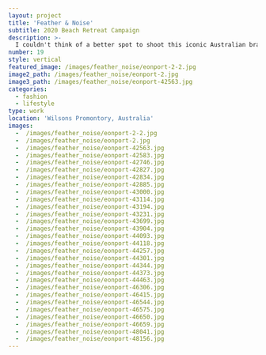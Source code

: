 ```yaml
---
layout: project
title: 'Feather & Noise'
subtitle: 2020 Beach Retreat Campaign
description: >-
  I couldn't think of a better spot to shoot this iconic Australian brand than at at Wilson's Promontory, one of my favourite places in all of Australia where I have been camping every year since I was a kid.
number: 19
style: vertical
featured_image: /images/feather_noise/eonport-2-2.jpg
image2_path: /images/feather_noise/eonport-2.jpg
image3_path: /images/feather_noise/eonport-42563.jpg
categories:
  - fashion
  - lifestyle
type: work
location: 'Wilsons Promontory, Australia'
images:
  -  /images/feather_noise/eonport-2-2.jpg
  -  /images/feather_noise/eonport-2.jpg
  -  /images/feather_noise/eonport-42563.jpg
  -  /images/feather_noise/eonport-42583.jpg
  -  /images/feather_noise/eonport-42746.jpg
  -  /images/feather_noise/eonport-42827.jpg
  -  /images/feather_noise/eonport-42834.jpg
  -  /images/feather_noise/eonport-42885.jpg
  -  /images/feather_noise/eonport-43000.jpg
  -  /images/feather_noise/eonport-43114.jpg
  -  /images/feather_noise/eonport-43194.jpg
  -  /images/feather_noise/eonport-43231.jpg
  -  /images/feather_noise/eonport-43699.jpg
  -  /images/feather_noise/eonport-43904.jpg
  -  /images/feather_noise/eonport-44093.jpg
  -  /images/feather_noise/eonport-44118.jpg
  -  /images/feather_noise/eonport-44257.jpg
  -  /images/feather_noise/eonport-44301.jpg
  -  /images/feather_noise/eonport-44344.jpg
  -  /images/feather_noise/eonport-44373.jpg
  -  /images/feather_noise/eonport-44463.jpg
  -  /images/feather_noise/eonport-46306.jpg
  -  /images/feather_noise/eonport-46415.jpg
  -  /images/feather_noise/eonport-46544.jpg
  -  /images/feather_noise/eonport-46575.jpg
  -  /images/feather_noise/eonport-46650.jpg
  -  /images/feather_noise/eonport-46659.jpg
  -  /images/feather_noise/eonport-48041.jpg
  -  /images/feather_noise/eonport-48156.jpg
---
```

